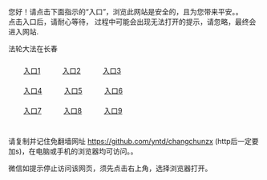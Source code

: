 您好！请点击下面指示的“入口”，浏览此网站是安全的，且为您带来平安。。 <br/>
点击入口后，请耐心等待， 过程中可能会出现无法打开的提示，请忽略，最终会进入网站. </br>

法轮大法在长春<br/>
<div style="padding:10px"><a style="margin:20px" target="_blank" href="https://d2nwl1jqtcp8cb.cloudfront.net/2Qpsp?kgtxpc" id="ccLink1" rel="nofollow">入口1</a> <a target="_blank" style="margin:20px" href="https://d1hrpk6uuatcg7.cloudfront.net/2Qpsp?txopghx" id="ccLink2" rel="nofollow">入口2</a> <a style="margin:20px" target="_blank" href="https://d1bfoaid4z8s90.cloudfront.net/2Qpsp?wfaeync" id="ccLink3" rel="nofollow">入口3</a></div>

<div style="padding:10px" ><a style="margin:20px" target="_blank" href="https://d2nwl1jqtcp8cb.cloudfront.net/2Qpsp?kgtxpc" id="ccLink4" rel="nofollow">入口4</a> <a style="margin:20px" href="https://d1hrpk6uuatcg7.cloudfront.net/2Qpsp?txopghx" target="_blank" id="ccLink5" rel="nofollow">入口5</a> <a style="margin:20px" href="https://d1bfoaid4z8s90.cloudfront.net/2Qpsp?wfaeync" target="_blank" id="ccLink6" rel="nofollow">入口6</a></div>

<div style="padding:10px"><a style="margin:20px" target="_blank" href="https://d2nwl1jqtcp8cb.cloudfront.net/2Qpsp?kgtxpc" id="ccLink7" rel="nofollow">入口7</a> <a style="margin:20px" href="https://d1hrpk6uuatcg7.cloudfront.net/2Qpsp?txopghx" target="_blank" id="ccLink8" rel="nofollow">入口8</a> <a style="margin:20px" target="_blank" href="https://d1bfoaid4z8s90.cloudfront.net/2Qpsp?wfaeync" id="ccLink9" rel="nofollow">入口9</a></div>

<br/>



请复制并记住免翻墙网址 https://github.com/yntd/changchunzx (http后一定要加s)，在电脑或手机的浏览器均可访问。。<br/>

微信如提示停止访问该网页，须先点击右上角，选择浏览器打开。

